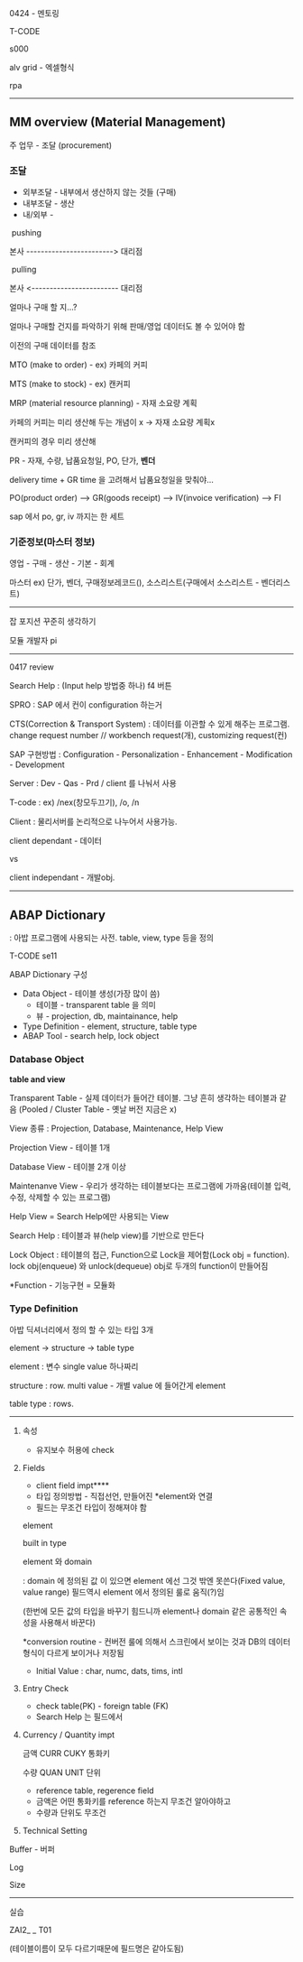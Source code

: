 0424 - 멘토링



T-CODE

s000



alv grid - 엑셀형식



rpa 



-----



## MM overview (Material Management)

주 업무 - 조달 (procurement)

### 조달

- 외부조달 - 내부에서 생산하지 않는 것들 (구매)
- 내부조달 - 생산
- 내/외부 - 



​					pushing

본사    ------------------------>  대리점          

​					pulling

본사    <------------------------  대리점



얼마나 구매 할 지...?

얼마나 구매할 건지를 파악하기 위해 판매/영업 데이터도 볼 수 있어야 함

이전의 구매 데이터를 참조



MTO (make to order) - ex) 카페의 커피

MTS (make to stock) - ex) 캔커피

MRP (material resource planning) - 자재 소요량 계획



카페의 커피는 미리 생산해 두는 개념이 x -> 자재 소요량 계획x

캔커피의 경우 미리 생산해



PR - 자재, 수량, 납품요청일, PO, 단가, **벤더**



delivery time + GR time 을 고려해서 납품요청일을 맞춰야...

PO(product order)  -->  GR(goods receipt)  -->  IV(invoice verification)  -->  FI

sap 에서 po, gr, iv 까지는 한 세트





### 기준정보(마스터 정보)

영업 - 구매 - 생산 - 기본 - 회계

마스터 ex) 단가, 벤더, 구매정보레코드(), 소스리스트(구매에서 소스리스트 - 벤더리스트)



----

잡 포지션 꾸준히 생각하기

모듈 개발자 pi

------



0417 review

Search Help : (Input help 방법중 하나) f4 버튼

SPRO : SAP 에서 컨이 configuration 하는거

CTS(Correction & Transport System) : 데이터를 이관할 수 있게 해주는 프로그램. change request number // workbench request(개), customizing request(컨)

SAP 구현방법 : Configuration - Personalization - Enhancement - Modification - Development

Server : Dev - Qas - Prd / client 를 나눠서 사용

T-code : ex) /nex(창모두끄기), /o, /n

Client : 물리서버를 논리적으로 나누어서 사용가능. 

client dependant - 데이터

vs 

client independant - 개발obj.

-------



## ABAP Dictionary

: 아밥 프로그램에 사용되는 사전. table, view, type 등을 정의

T-CODE se11



ABAP Dictionary 구성

- Data Object - 테이블 생성(가장 많이 씀)
  - 테이블 - transparent table 을 의미
  - 뷰 - projection, db, maintainance, help
- Type Definition - element, structure, table type
- ABAP Tool - search help, lock object



### Database Object

**table and view**

Transparent Table - 실제 데이터가 들어간 테이블. 그냥 흔히 생각하는 테이블과 같음 (Pooled / Cluster Table - 옛날 버전 지금은 x)

View 종류 : Projection, Database, Maintenance, Help View

Projection View - 테이블 1개

Database View - 테이블 2개 이상

Maintenanve View - 우리가 생각하는 테이블보다는 프로그램에 가까움(테이블 입력, 수정, 삭제할 수 있는 프로그램)

Help View = Search Help에만 사용되는 View



Search Help : 테이블과 뷰(help view)를 기반으로 만든다

Lock Object : 테이블의 접근, Function으로 Lock을 제어함(Lock obj = function). lock obj(enqueue) 와 unlock(dequeue) obj로 두개의 function이 만들어짐



*Function - 기능구현 = 모듈화





### Type Definition

아밥 딕셔너리에서 정의 할 수 있는 타입 3개

element -> structure -> table type

element : 변수  single value 하나짜리

structure : row. multi value - 개별 value 에 들어간게 element

table type : rows.





--------

1. 속성

   - 유지보수 허용에 check 

2. Fields

   - client field impt****
   - 타입 정의방법 - 직접선언, 만들어진 *element와 연결
   - 필드는 무조건 타입이 정해져야 함

   element

   built in type

   element 와 domain

    : domain 에 정의된 값 이 있으면 element 에선 그것 밖엔 못쓴다(Fixed value, value range) 필드역시 element 에서 정의된 룰로 움직(?)임

   (한번에 모든 값의 타입을 바꾸기 힘드니까 element나 domain 같은 공통적인 속성을 사용해서 바꾼다)

   *conversion routine - 컨버전 룰에 의해서 스크린에서 보이는 것과 DB의 데이터 형식이 다르게 보이거나 저장됨

   - Initial Value : char, numc, dats, tims, intl

3. Entry Check

   - check table(PK) - foreign table (FK)
   - Search Help 는 필드에서 

4. Currency / Quantity impt

   금액 CURR   CUKY  통화키

   수량 QUAN   UNIT  단위

   - reference table, regerence field
   - 금액은 어떤 통화키를 reference 하는지 무조건 알아야하고
   - 수량과 단위도 무조건

5. Technical Setting

Buffer - 버퍼 

Log

Size





------

실습

ZAI2_ _ T01

(테이블이름이 모두 다르기때문에 필드명은 같아도됨)

